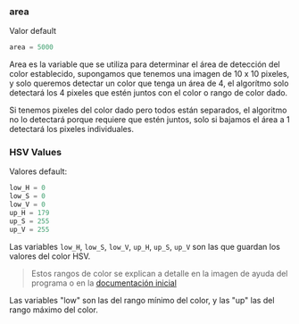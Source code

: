 ### area

Valor default

```Python
area = 5000
```

Area es la variable que se utiliza para determinar el área de detección del color establecido, supongamos que tenemos una imagen de 10 x 10 pixeles, y solo queremos detectar un color que tenga un área de 4, el algorítmo solo detectará los 4 pixeles que estén juntos con el color o rango de color dado.

Si tenemos pixeles del color dado pero todos están separados, el algoritmo no lo detectará porque requiere que estén juntos, solo si bajamos el área a 1 detectará los pixeles individuales.

### HSV Values

Valores default:

```Python
low_H = 0
low_S = 0
low_V = 0
up_H = 179
up_S = 255
up_V = 255
```

Las variables `low_H`, `low_S`, `low_V`, `up_H`, `up_S`, `up_V` son las que guardan los valores del color HSV.

> Estos rangos de color se explican a detalle en la imagen de ayuda del programa o en la [documentación inicial](https://github.com/AlbertoNM/color_detection_PyQt#images)

Las variables "low" son las del rango mínimo del color, y las "up" las del rango máximo del color.
